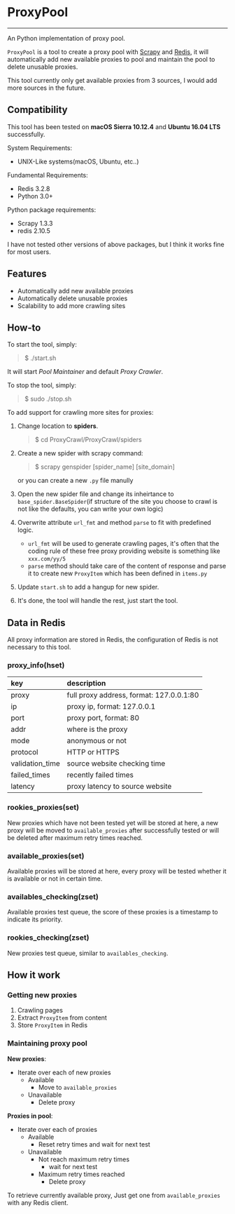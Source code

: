# ProxyPool

---

An Python implementation of proxy pool.

`ProxyPool` is a tool to create a proxy pool with [Scrapy](https://scrapy.org) and [Redis](http://redis.io), it will automatically add new available proxies to pool and maintain the pool to delete unusable proxies.

This tool currently only get available proxies from 3 sources, I would add more sources in the future.

## Compatibility

This tool has been tested on **macOS Sierra 10.12.4** and **Ubuntu 16.04 LTS** successfully.

System Requirements:

* UNIX-Like systems(macOS, Ubuntu, etc..)

Fundamental Requirements:

* Redis 3.2.8
* Python 3.0+

Python package requirements:

* Scrapy 1.3.3
* redis 2.10.5

I have not tested other versions of above packages, but I think it works fine for most users.

## Features

* Automatically add new available proxies
* Automatically delete unusable proxies
* Scalability to add more crawling sites

## How-to

To start the tool, simply:
> $ ./start.sh

It will start *Pool Maintainer* and default *Proxy Crawler*.

To stop the tool, simply:
> $ sudo ./stop.sh

To add support for crawling more sites for proxies:

1. Change location to **spiders**.

	> $ cd ProxyCrawl/ProxyCrawl/spiders

2. Create a new spider with scrapy command:

	> $ scrapy genspider [spider_name] [site_domain]

	or you can create a new `.py` file manully

3. Open the new spider file and change its inheirtance to `base_spider.BaseSpider`(if structure of the site you choose to crawl is not like the defaults, you can write your own logic)

4. Overwrite attribute `url_fmt` and method `parse` to fit with predefined logic.
	* `url_fmt` will be used to generate crawling pages, it's often that the coding rule of these free proxy providing website is something like `xxx.com/yy/5`
	* `parse` method should take care of the content of response and parse it to create new `ProxyItem` which has been defined in `items.py`

5. Update `start.sh` to add a hangup for new spider.

6. It's done, the tool will handle the rest, just start the tool.

## Data in Redis

All proxy information are stored in Redis, the configuration of Redis is not necessary to this tool.

### proxy_info(hset)

key|description
:---|:---
proxy|full proxy address, format: 127.0.0.1:80
ip|proxy ip, format: 127.0.0.1
port|proxy port, format: 80
addr|where is the proxy
mode|anonymous or not
protocol| HTTP or HTTPS
validation_time|source website checking time
failed_times|recently failed times
latency|proxy latency to source website

### rookies_proxies(set)

New proxies which have not been tested yet will be stored at here, a new proxy will be moved to `available_proxies` after successfully tested or will be deleted after maximum retry times reached.

### available_proxies(set)

Available proxies will be stored at here, every proxy will be tested whether it is available or not in certain time.

### availables_checking(zset)

Available proxies test queue, the score of these proxies is a timestamp to indicate its priority.

### rookies_checking(zset)

New proxies test queue, similar to `availables_checking`.

## How it work

### Getting new proxies

1. Crawling pages
2. Extract `ProxyItem` from content
3. Store `ProxyItem` in Redis

### Maintaining proxy pool

**New proxies**:

* Iterate over each of new proxies
	* Available	
		* Move to `available_proxies`
	* Unavailable 
		* Delete proxy

**Proxies in pool**:

* Iterate over each of proxies
	* Available	
		* Reset retry times and wait for next test
	* Unavailable 
		* Not reach maximum retry times
			* wait for next test
		* Maximum retry times reached
			* Delete proxy

To retrieve currently available proxy, Just get one from `available_proxies` with any Redis client.